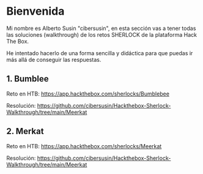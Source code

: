 # Bienvenida
Mi nombre es Alberto Susin "cibersusin", en esta sección vas a tener todas las soluciones (walkthrough) de los retos SHERLOCK de la plataforma Hack The Box.

He intentado hacerlo de una forma sencilla y didáctica para que puedas ir más allá de conseguir las respuestas.

## 1. Bumblee
Reto en HTB: 
https://app.hackthebox.com/sherlocks/Bumblebee

Resolución: 
https://github.com/cibersusin/Hackthebox-Sherlock-Walkthrough/tree/main/Meerkat

## 2. Merkat
Reto en HTB:
https://app.hackthebox.com/sherlocks/Meerkat

Resolución: 
https://github.com/cibersusin/Hackthebox-Sherlock-Walkthrough/tree/main/Meerkat
